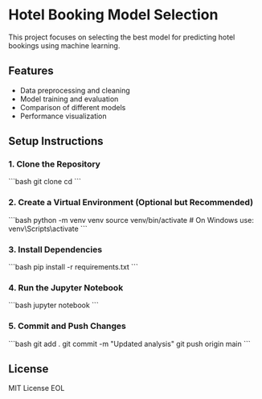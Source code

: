 # Hotel Booking Model Selection

This project focuses on selecting the best model for predicting hotel bookings using machine learning.

## Features
- Data preprocessing and cleaning
- Model training and evaluation
- Comparison of different models
- Performance visualization

## Setup Instructions

### 1. Clone the Repository
\`\`\`bash
git clone <your-repo-url>
cd <your-repo-name>
\`\`\`

### 2. Create a Virtual Environment (Optional but Recommended)
\`\`\`bash
python -m venv venv
source venv/bin/activate  # On Windows use: venv\Scripts\activate
\`\`\`

### 3. Install Dependencies
\`\`\`bash
pip install -r requirements.txt
\`\`\`

### 4. Run the Jupyter Notebook
\`\`\`bash
jupyter notebook
\`\`\`

### 5. Commit and Push Changes
\`\`\`bash
git add .
git commit -m "Updated analysis"
git push origin main
\`\`\`

## License
MIT License
EOL
